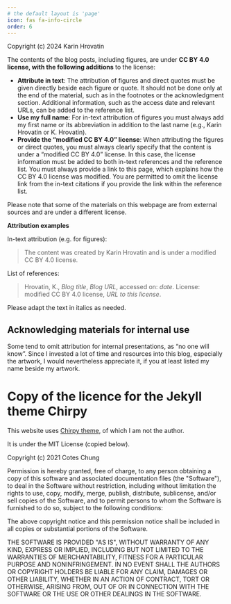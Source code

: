 ```yaml
---
# the default layout is 'page'
icon: fas fa-info-circle
order: 6
---
```

Copyright (c) 2024 Karin Hrovatin

The contents of the blog posts, including figures, are under **CC BY 4.0 license, 
with the following additions** to the license: 

- **Attribute in text**: The attribution of figures and direct quotes 
must be given directly beside 
each figure or quote. It should not be done only at the end of the material, 
such as in the footnotes or the acknowledgment section.
Additional information, such as the access date and relevant URLs, 
can be added to the reference list.
- **Use my full name**: For in-text attribution of figures 
you must always add my first name or its abbreviation in addition to the 
last name (e.g., Karin Hrovatin or K. Hrovatin). 
- **Provide the “modified CC BY 4.0” license**: 
When attributing the figures or direct quotes, you must always clearly specify 
that the content is under a “modified CC BY 4.0” license. 
In this case, the license information must be added to both in-text references 
and the reference list. You must always provide a link to this page,
which explains how the CC BY 4.0 license was modified. 
You are permitted to omit the license link from the in-text citations if 
you provide the link within the reference list.

Please note that some of the materials on this webpage are from external 
sources and are under a different license.

 **Attribution examples**

In-text attribution (e.g. for figures): 

>The content was created by Karin Hrovatin and is under a modified CC BY 4.0 license.

List of references: 

>Hrovatin, K., *Blog title*, *Blog URL*, accessed on: *date*. 
> License: modified CC BY 4.0 license, *URL to this license*.

Please adapt the text in italics as needed.

## Acknowledging materials for internal use

Some tend to omit attribution for internal presentations, 
as “no one will know”. Since I invested a lot of time and resources 
into this blog, especially the artwork, I would nevertheless 
appreciate it, if you at least listed my name beside my artwork.

# Copy of the licence for the Jekyll theme Chirpy

This website uses 
<a href="https://github.com/cotes2020/jekyll-theme-chirpy" target="_blank">Chirpy theme</a>, 
of which I am not the author. 

It is under the MIT License (copied below).

Copyright (c) 2021 Cotes Chung

Permission is hereby granted, free of charge, to any person obtaining a copy
of this software and associated documentation files (the "Software"), to deal
in the Software without restriction, including without limitation the rights
to use, copy, modify, merge, publish, distribute, sublicense, and/or sell
copies of the Software, and to permit persons to whom the Software is
furnished to do so, subject to the following conditions:

The above copyright notice and this permission notice shall be included in all
copies or substantial portions of the Software.

THE SOFTWARE IS PROVIDED "AS IS", WITHOUT WARRANTY OF ANY KIND, EXPRESS OR
IMPLIED, INCLUDING BUT NOT LIMITED TO THE WARRANTIES OF MERCHANTABILITY,
FITNESS FOR A PARTICULAR PURPOSE AND NONINFRINGEMENT. IN NO EVENT SHALL THE
AUTHORS OR COPYRIGHT HOLDERS BE LIABLE FOR ANY CLAIM, DAMAGES OR OTHER
LIABILITY, WHETHER IN AN ACTION OF CONTRACT, TORT OR OTHERWISE, ARISING FROM,
OUT OF OR IN CONNECTION WITH THE SOFTWARE OR THE USE OR OTHER DEALINGS IN THE
SOFTWARE.
